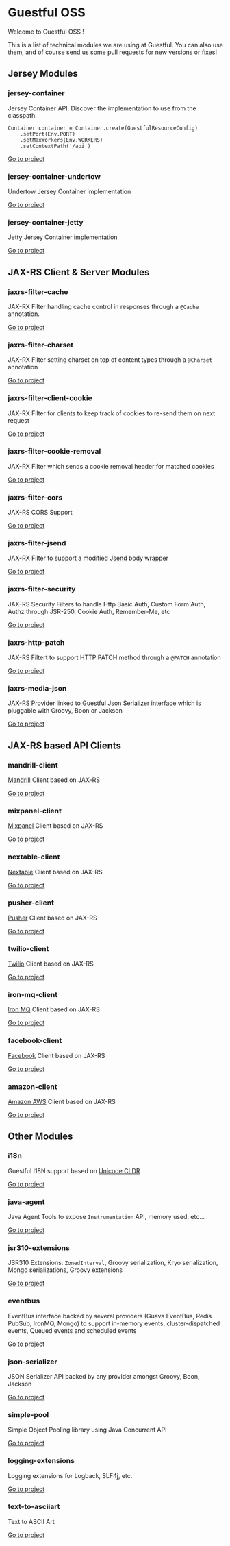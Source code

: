Guestful OSS
============

Welcome to Guestful OSS !

This is a list of technical modules we are using at Guestful. You can also use them, and of course send us some pull requests for new versions or fixes!

Jersey Modules
--------------

### jersey-container ###

Jersey Container API. Discover the implementation to use from the classpath.

```
Container container = Container.create(GuestfulResourceConfig)
    .setPort(Env.PORT)
    .setMaxWorkers(Env.WORKERS)
    .setContextPath('/api')
```

[Go to project](module.jersey-container)

### jersey-container-undertow ###

Undertow Jersey Container implementation

[Go to project](module.jersey-container-undertow)

### jersey-container-jetty ###

Jetty Jersey Container implementation

[Go to project](module.jersey-container-jetty)

JAX-RS Client & Server Modules
------------------------------

### jaxrs-filter-cache ###

JAX-RX Filter handling cache control in responses through a `@Cache` annotation.

[Go to project](module.jaxrs-filter-cache)

### jaxrs-filter-charset ###

JAX-RX Filter setting charset on top of content types through a `@Charset` annotation

[Go to project](module.jaxrs-filter-charset)

### jaxrs-filter-client-cookie ###

JAX-RX Filter for clients to keep track of cookies to re-send them on next request

[Go to project](module.jaxrs-filter-client-cookie)

### jaxrs-filter-cookie-removal ###

JAX-RX Filter which sends a cookie removal header for matched cookies

[Go to project](module.jaxrs-filter-cookie-removal)

### jaxrs-filter-cors ###

JAX-RS CORS Support

[Go to project](module.jaxrs-filter-cors)

### jaxrs-filter-jsend ###

JAX-RX Filter to support a modified [Jsend](http://labs.omniti.com/labs/jsend) body wrapper

[Go to project](module.jaxrs-filter-jsend)

### jaxrs-filter-security ###

JAX-RS Security Filters to handle Http Basic Auth, Custom Form Auth, Authz through JSR-250, Cookie Auth, Remember-Me, etc

[Go to project](module.jaxrs-filter-security)

### jaxrs-http-patch ###

JAX-RS Filtert to support HTTP PATCH method through a `@PATCH` annotation

[Go to project](module.jaxrs-http-patch)

### jaxrs-media-json ###

JAX-RS Provider linked to Guestful Json Serializer interface which is pluggable with Groovy, Boon or Jackson

[Go to project](module.jaxrs-media-json)

JAX-RS based API Clients
------------------------

### mandrill-client ###

[Mandrill](https://mandrillapp.com/) Client based on JAX-RS

[Go to project](module.mandrill-client)

### mixpanel-client ###

[Mixpanel](https://mixpanel.com/) Client based on JAX-RS

[Go to project](module.mixpanel-client)

### nextable-client ###

[Nextable](http://home.nextable.com/) Client based on JAX-RS

[Go to project](module.nextable-client)

### pusher-client ###

[Pusher](http://pusher.com/) Client based on JAX-RS

[Go to project](module.pusher-client)

### twilio-client ###

[Twilio](https://www.twilio.com/) Client based on JAX-RS

[Go to project](module.twilio-client)

### iron-mq-client ###

[Iron MQ](http://www.iron.io/mq) Client based on JAX-RS

[Go to project](module.iron-mq-client)

### facebook-client ###

[Facebook](https://www.facebook.com/) Client based on JAX-RS

[Go to project](module.facebook-client)

### amazon-client ###

[Amazon AWS](http://aws.amazon.com/) Client based on JAX-RS

[Go to project](module.amazon-client)

Other Modules
-------------

### i18n ###

Guestful I18N support based on [Unicode CLDR](http://cldr.unicode.org/)

[Go to project](module.i18n)

### java-agent ###

Java Agent Tools to expose `Instrumentation` API, memory used, etc...

[Go to project](module.java-agent)

### jsr310-extensions ###

JSR310 Extensions: `ZonedInterval`, Groovy serialization, Kryo serialization, Mongo serializations, Groovy extensions

[Go to project](module.jsr310-extensions)

### eventbus ###

EventBus interface backed by several providers (Guava EventBus, Redis PubSub, IronMQ, Mongo) to support in-memory events, cluster-dispatched events, Queued events and scheduled events

[Go to project](module.eventbus)

### json-serializer ###

JSON Serializer API backed by any provider amongst Groovy, Boon, Jackson

[Go to project](module.json-serializer)

### simple-pool ###

Simple Object Pooling library using Java Concurrent API

[Go to project](module.simple-pool)

### logging-extensions ###

Logging extensions for Logback, SLF4j, etc.

[Go to project](module.logging-extensions)

### text-to-asciiart ###

Text to ASCII Art

[Go to project](module.text-to-asciiart)
